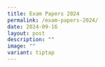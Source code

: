 ```yaml
---
title: Exam Papers 2024
permalink: /exam-papers-2024/
date: 2024-09-16
layout: post
description: ""
image: ""
variant: tiptap
---
```

